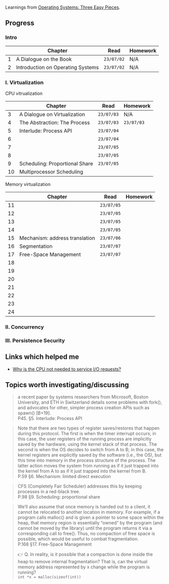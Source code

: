 Learnings from [Operating Systems: Three Easy Pieces](https://pages.cs.wisc.edu/~remzi/OSTEP/).

## Progress

### Intro

|| Chapter | Read | Homework |
|-|-|-|-|
|1| A Dialogue on the Book|`23/07/02`| N/A|
|2|Introduction on Operating Systems | `23/07/02`|N/A |



### I. Virtualization

CPU vitrualization

|| Chapter | Read | Homework |
|-|-|-|-|
|3| A Dialogue on Virtualization| `23/07/03`| N/A|
|4| The Abstraction: The Process | `23/07/03` |`23/07/03` |
|5| Interlude: Process API | `23/07/04`| |
|6| |`23/07/04` | |
|7| |`23/07/05` | |
|8| |`23/07/05` | |
|9|Scheduling: Proportional Share |`23/07/05` | |
|10|Multiprocessor Scheduling | | |

Memory virtualization

|| Chapter | Read | Homework |
|-|-|-|-|
|11| |`23/07/05` | |
|12| |`23/07/05` | |
|13| |`23/07/05` | |
|14| |`23/07/05` | |
|15|Mechanism: address translation |`23/07/06` | |
|16| Segmentation|`23/07/07` | |
|17|Free-Space Management | `23/07/07`| |
|18| | | |
|19| | | |
|20| | | |
|21| | | |
|22| | | |
|23| | | |
|24| | | |




### II. Concurrency

### Ⅲ. Persistence Security


## Links which helped me

- [Why is the CPU not needed to service I/O requests?](https://stackoverflow.com/questions/13596997/why-is-the-cpu-not-needed-to-service-i-o-requests)

## Topics worth investigating/discussing

> a recent paper by systems researchers from Microsoft, Boston University, and ETH in Switzerland details some problems with fork(), and advocates for other, simpler process creation APIs such as spawn() [B+19].   
> P45. §5. Interlude: Process API


> Note that there are two types of register saves/restores that happen during this protocol. The first is when the timer interrupt occurs; in this case, the user registers of the running process are implicitly saved by the hardware, using the kernel stack of that process. The second is when the OS decides to switch from A to B; in this case, the kernel registers are explicitly saved by the software (i.e., the OS), but this time into memory in the process structure of the process. The latter action moves the system from running as if it just trapped into the kernel from A to as if it just trapped into the kernel from B.   
> P.59 §6. Mechanism: limited direct execution

> CFS (Completely Fair Scheduler) addresses this by keeping processes in a red-black tree.   
> P.98 §9. Scheduling: proportional share

> We’ll also assume that once memory is handed out to a client, it cannot be relocated to another location in memory. For example, if a program calls malloc() and is given a pointer to some space within the heap, that memory region is essentially “owned” by the program (and cannot be moved by the library) until the program returns it via a corresponding call to free(). Thus, no compaction of free space is possible, which would be useful to combat fragmentation.   
> P.168 §17. Free-Space Management
> 
> 👉 Q. In reality, is it possible that a compaction is done inside the heap to remove internal fragmentation?
> That is, can the virtual memory address represented by x change while the program is running?	  
> `int *x = malloc(sizeof(int))`
